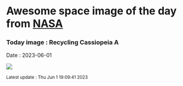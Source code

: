 
# Awesome space image of the day from [NASA](https://api.nasa.gov/)

### Today image : Recycling Cassiopeia A
Date : 2023-06-01

![](https://apod.nasa.gov/apod/image/2306/Chandrafirstlight_0_1024.jpg)

<small>Latest update : Thu Jun  1 19:09:41 2023</small>
        